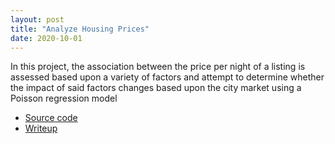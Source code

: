 ```yaml
---
layout: post
title: "Analyze Housing Prices"
date: 2020-10-01
---
```


In this project, the association between the price per night of a listing is assessed based upon a variety of factors and attempt to determine whether the impact of said factors changes based upon the city market using a Poisson regression model

<ul><li><a href="/assets/AnalyzeHousePrices/AnalyzeHousingPrices.html">Source code</a></li>
<li><a href="/assets/AnalyzeHousePrices/AnalyzeHousingPrices_Writeup.pdf">Writeup</a></li></ul>
